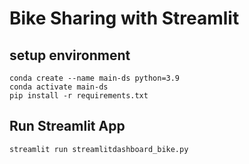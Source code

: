 # Bike Sharing with Streamlit
## setup environment
```
conda create --name main-ds python=3.9
conda activate main-ds
pip install -r requirements.txt
```
## Run Streamlit App
```
streamlit run streamlitdashboard_bike.py
```
